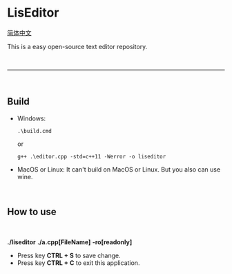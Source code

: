 # LisEditor

[简体中文](./README_ZHCN.md)

This is a easy open-source text editor repository.

<br>
<hr>
<br>

## Build

- Windows:
    ```shell
    .\build.cmd
    ```
    or
    ```shell
    g++ .\editor.cpp -std=c++11 -Werror -o liseditor
    ```

- MacOS or Linux:
    It can't build on MacOS or Linux. But you also can use wine.

<br>

## How to use

<br>

**./liseditor** **./a.cpp[FileName]** **-ro[readonly]**

- Press key **CTRL + S** to save change.
- Press key **CTRL + C** to exit this application.